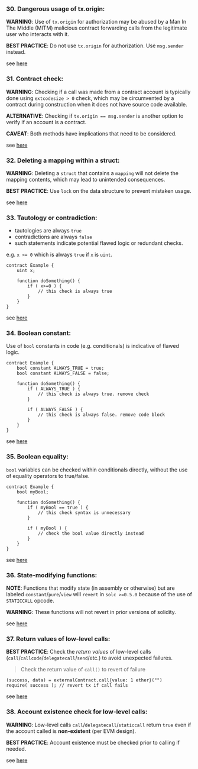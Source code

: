 ### 30. Dangerous usage of tx.origin:

**WARNING**: Use of `tx.origin` for authorization may be abused by a Man In The Middle (MITM) malicious contract forwarding calls from the legitimate user who interacts with it.

**BEST PRACTICE**: Do not use `tx.origin` for authorization. Use `msg.sender` instead.

see [here](https://swcregistry.io/docs/SWC-115)

### 31. Contract check:

**WARNING**: Checking if a call was made from a contract account is typically done using `extcodesize > 0` check, which may be circumvented by a contract during construction when it does not have source code available.

**ALTERNATIVE**: Checking if `tx.origin == msg.sender` is another option to verify if an account is a contract.

**CAVEAT**: Both methods have implications that need to be considered.

see [here](https://consensys.net/blog/blockchain-development/solidity-best-practices-for-smart-contract-security/)

### 32. Deleting a mapping within a struct:

**WARNING**: Deleting a `struct` that contains a `mapping` will not delete the mapping contents, which may lead to unintended consequences.

**BEST PRACTICE**: Use `lock` on the data structure to prevent mistaken usage.

see [here](https://github.com/crytic/slither/wiki/Detector-Documentation#deletion-on-mapping-containing-a-structure)

### 33. Tautology or contradiction:

- tautologies are always `true`
- contradictions are always `false`
- such statements indicate potential flawed logic or redundant checks.

e.g. `x >= 0` which is always `true` if `x` is `uint`.
```solidity
contract Example {
    uint x;

    function doSomething() {
        if ( x>=0 ) {
            // this check is always true
        }
    }
}
```

see [here](https://github.com/crytic/slither/wiki/Detector-Documentation#tautology-or-contradiction)

### 34. Boolean constant:

Use of `bool` constants in code (e.g. conditionals) is indicative of flawed logic.

```solidity
contract Example {
    bool constant ALWAYS_TRUE = true;
    bool constant ALWAYS_FALSE = false;

    function doSomething() {
        if ( ALWAYS_TRUE ) {
            // this check is always true. remove check
        }

        if ( ALWAYS_FALSE ) {
            // this check is always false. remove code block
        }
    }
}
```

see [here](https://github.com/crytic/slither/wiki/Detector-Documentation#misuse-of-a-boolean-constant)

### 35. Boolean equality:

`bool` variables can be checked within conditionals directly, without the use of equality operators to true/false.

```solidity
contract Example {
    bool myBool;

    function doSomething() {
        if ( myBool == true ) {
            // this check syntax is unnecessary
        }

        if ( myBool ) {
            // check the bool value directly instead
        }
    }
}
```
see [here](https://github.com/crytic/slither/wiki/Detector-Documentation#boolean-equality)

### 36. State-modifying functions:

**NOTE**: Functions that modify state (in assembly or otherwise) but are labeled `constant`/`pure`/`view` will `revert` in `solc >=0.5.0` because of the use of `STATICCALL` opcode.

**WARNING**: These functions will not revert in prior versions of solidity.

see [here](https://github.com/crytic/slither/wiki/Detector-Documentation#constant-functions-using-assembly-code)

### 37. Return values of low-level calls:

**BEST PRACTICE**: Check the *return values* of low-level calls (`call`/`callcode`/`delegatecall`/`send`/etc.) to avoid unexpected failures.

> Check the return value of `call()` to revert of failure

```solidity
(success, data) = externalContract.call{value: 1 ether}("")
require( success ); // revert tx if call fails
```

see [here](https://swcregistry.io/docs/SWC-104)

### 38. Account existence check for low-level calls:

**WARNING**: Low-level calls `call`/`delegatecall`/`staticcall` return `true` even if the account called is **non-existent** (per EVM design).

**BEST PRACTICE**: Account existence must be checked prior to calling if needed.

see [here](https://github.com/crytic/slither/wiki/Detector-Documentation#low-level-calls)
